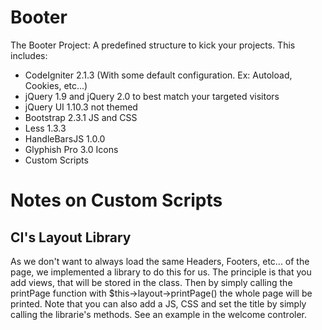 Booter
======

The Booter Project: A predefined structure to kick your projects. This includes:
* CodeIgniter 2.1.3 (With some default configuration. Ex: Autoload, Cookies, etc...)
* jQuery 1.9 and jQuery 2.0 to best match your targeted visitors
* jQuery UI 1.10.3 not themed
* Bootstrap 2.3.1 JS and CSS
* Less 1.3.3
* HandleBarsJS 1.0.0
* Glyphish Pro 3.0 Icons
* Custom Scripts

# Notes on Custom Scripts

## CI's Layout Library
As we don't want to always load the same Headers, Footers, etc... of the page, we implemented a library to do this for us. The principle is that you add views, that will be stored in the class. Then by simply calling the printPage function with $this->layout->printPage() the whole page will be printed. Note that you can also add a JS, CSS and set the title by simply calling the librarie's methods. See an example in the welcome controler.